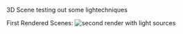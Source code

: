 3D Scene testing out some lightechniques

First Rendered Scenes:
![second render with light sources](https://github.com/user-attachments/assets/2de1cd1d-7881-4bed-ae80-ebe1cfbf100f)
